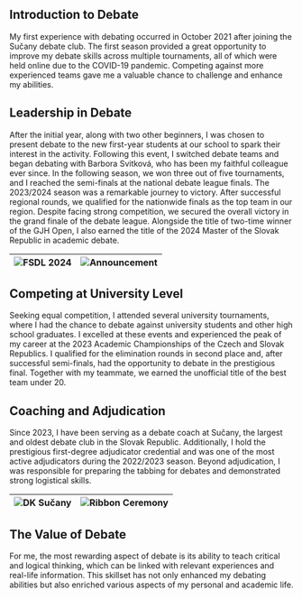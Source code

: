 ## Introduction to Debate

My first experience with debating occurred in October 2021 after joining the Sučany debate club. The first season provided a great opportunity to improve my debate skills across multiple tournaments, all of which were held online due to the COVID-19 pandemic. Competing against more experienced teams gave me a valuable chance to challenge and enhance my abilities.

## Leadership in Debate

After the initial year, along with two other beginners, I was chosen to present debate to the new first-year students at our school to spark their interest in the activity. Following this event, I switched debate teams and began debating with Barbora Svitková, who has been my faithful colleague ever since. In the following season, we won three out of five tournaments, and I reached the semi-finals at the national debate league finals. The 2023/2024 season was a remarkable journey to victory. After successful regional rounds, we qualified for the nationwide finals as the top team in our region. Despite facing strong competition, we secured the overall victory in the grand finale of the debate league. Alongside the title of two-time winner of the GJH Open, I also earned the title of the 2024 Master of the Slovak Republic in academic debate.

| ![FSDL 2024](https://i.postimg.cc/52qLwnLs/Suvar.webp) | ![Announcement](https://i.postimg.cc/Mp81MhMc/Announcement.webp) |
|--------------------------------------------------------|------------------------------------------------------------------|


## Competing at University Level

Seeking equal competition, I attended several university tournaments, where I had the chance to debate against university students and other high school graduates. I excelled at these events and experienced the peak of my career at the 2023 Academic Championships of the Czech and Slovak Republics. I qualified for the elimination rounds in second place and, after successful semi-finals, had the opportunity to debate in the prestigious final. Together with my teammate, we earned the unofficial title of the best team under 20.

## Coaching and Adjudication

Since 2023, I have been serving as a debate coach at Sučany, the largest and oldest debate club in the Slovak Republic. Additionally, I hold the prestigious first-degree adjudicator credential and was one of the most active adjudicators during the 2022/2023 season. Beyond adjudication, I was responsible for preparing the tabbing for debates and demonstrated strong logistical skills.

| ![DK Sučany](https://i.postimg.cc/k45ZbTYS/Club.webp) | ![Ribbon Ceremony](https://i.postimg.cc/g0sQjCsd/Ribbon.webp) |
|-------------------------------------------------------|---------------------------------------------------------------|

## The Value of Debate

For me, the most rewarding aspect of debate is its ability to teach critical and logical thinking, which can be linked with relevant experiences and real-life information. This skillset has not only enhanced my debating abilities but also enriched various aspects of my personal and academic life.